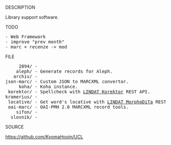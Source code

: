 
DESCRIPTION

Library support software.

TODO
<pre>
- Web Framework
- improve "prev month"
- marc + recenze -> mod
</pre>

FILE
<pre>
     2894/ -
    aleph/ - Generate records for Aleph.
   archiv/ - 
json-marc/ - Custom JSON to MARCXML convertor.
     koha/ - Koha instance.
 korektor/ - Spellcheck with <a href="https://lindat.mff.cuni.cz/services/korektor/">LINDAT Korektor</a> REST API.
kramerius/ - 
 locative/ - Get word's locative with <a href="https://lindat.mff.cuni.cz/services/morphodita/">LINDAT MorphoDiTa</a> REST API.
 oai-marc/ - OAI-PMH 2.0 MARCXML record tools.
    sifon/ - 
  slovnik/ -
</pre>
SOURCE

https://github.com/KyomaHooin/UCL
